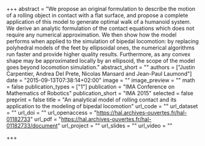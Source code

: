 +++
abstract = "We propose an original formulation to describe the motion of a rolling object in contact with a flat surface, and propose a complete application of this model to generate optimal walk of a humanoid system. We derive an analytic formulation of the contact equations which does not require any numerical approximation. We then show how the model performs when applied to the simulation of bipedal locomotion: by replacing polyhedral models of the feet by ellipsoidal ones, the numerical algorithms run faster and provide higher quality results. Furthermore, as any convex shape may be approximated locally by an ellipsoid, the scope of the model goes beyond locomotion simulation."
abstract_short = ""
authors = ["Justin Carpentier, Andrea Del Prete, Nicolas Mansard and Jean-Paul Laumond"]
date = "2015-09-13T07:38:14+02:00"
image = ""
image_preview = ""
math = false
publication_types = ["1"]
publication = "IMA Conference on Mathematics of Robotics"
publication_short = "IMA 2015"
selected = false
preprint = false
title = "An analytical model of rolling contact and its application to the modeling of bipedal locomotion"
url_code = ""
url_dataset = ""
url_doi = ""
url_openaccess = "https://hal.archives-ouvertes.fr/hal-01182733"
url_pdf = "https://hal.archives-ouvertes.fr/hal-01182733/document"
url_project = ""
url_slides = ""
url_video = ""

+++

